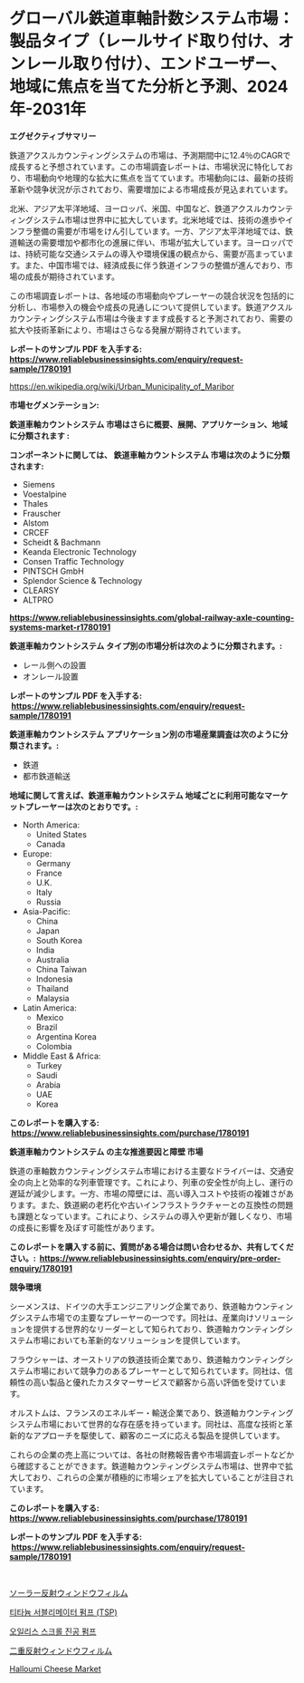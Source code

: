 <p><h1>グローバル鉄道車軸計数システム市場：製品タイプ（レールサイド取り付け、オンレール取り付け）、エンドユーザー、地域に焦点を当てた分析と予測、2024年-2031年</h1></p><p><strong>エグゼクティブサマリー</strong></p>
<p><p>鉄道アクスルカウンティングシステムの市場は、予測期間中に12.4％のCAGRで成長すると予想されています。この市場調査レポートは、市場状況に特化しており、市場動向や地理的な拡大に焦点を当てています。市場動向には、最新の技術革新や競争状況が示されており、需要増加による市場成長が見込まれています。</p><p>北米、アジア太平洋地域、ヨーロッパ、米国、中国など、鉄道アクスルカウンティングシステム市場は世界中に拡大しています。北米地域では、技術の進歩やインフラ整備の需要が市場をけん引しています。一方、アジア太平洋地域では、鉄道輸送の需要増加や都市化の進展に伴い、市場が拡大しています。ヨーロッパでは、持続可能な交通システムの導入や環境保護の観点から、需要が高まっています。また、中国市場では、経済成長に伴う鉄道インフラの整備が進んでおり、市場の成長が期待されています。</p><p>この市場調査レポートは、各地域の市場動向やプレーヤーの競合状況を包括的に分析し、市場参入の機会や成長の見通しについて提供しています。鉄道アクスルカウンティングシステム市場は今後ますます成長すると予測されており、需要の拡大や技術革新により、市場はさらなる発展が期待されています。</p></p>
<p><strong>レポートのサンプル PDF を入手する: <a href="https://www.reliablebusinessinsights.com/enquiry/request-sample/1780191">https://www.reliablebusinessinsights.com/enquiry/request-sample/1780191</a></strong></p>
<p><a href="https://en.wikipedia.org/wiki/Urban_Municipality_of_Maribor">https://en.wikipedia.org/wiki/Urban_Municipality_of_Maribor</a></p>
<p><strong>市場セグメンテーション:</strong></p>
<p><strong> 鉄道車軸カウントシステム 市場はさらに概要、展開、アプリケーション、地域に分類されます :</strong></p>
<p><strong>コンポーネントに関しては、 鉄道車軸カウントシステム 市場は次のように分類されます: &nbsp;</strong></p>
<p><ul><li>Siemens</li><li>Voestalpine</li><li>Thales</li><li>Frauscher</li><li>Alstom</li><li>CRCEF</li><li>Scheidt & Bachmann</li><li>Keanda Electronic Technology</li><li>Consen Traffic Technology</li><li>PINTSCH GmbH</li><li>Splendor Science & Technology</li><li>CLEARSY</li><li>ALTPRO</li></ul></p>
<p><strong><a href="https://www.reliablebusinessinsights.com/global-railway-axle-counting-systems-market-r1780191">https://www.reliablebusinessinsights.com/global-railway-axle-counting-systems-market-r1780191</a></strong></p>
<p><strong> 鉄道車軸カウントシステム タイプ別の市場分析は次のように分類されます。:</strong></p>
<p><ul><li>レール側への設置</li><li>オンレール設置</li></ul></p>
<p><strong>レポートのサンプル PDF を入手する: &nbsp;<a href="https://www.reliablebusinessinsights.com/enquiry/request-sample/1780191">https://www.reliablebusinessinsights.com/enquiry/request-sample/1780191</a></strong></p>
<p><strong> 鉄道車軸カウントシステム アプリケーション別の市場産業調査は次のように分類されます。:</strong></p>
<p><ul><li>鉄道</li><li>都市鉄道輸送</li></ul></p>
<p><strong>地域に関して言えば、鉄道車軸カウントシステム 地域ごとに利用可能なマーケットプレーヤーは次のとおりです。:</strong></p>
<p><ul>
    <li>
        North America:
        <ul>
            <li>United States</li>
            <li>Canada</li>
        </ul>
    </li>
    <li>
        Europe:
        <ul>
            <li>Germany</li>
            <li>France</li>
            <li>U.K.</li>
            <li>Italy</li>
            <li>Russia</li>
        </ul>
    </li>
    <li>
        Asia-Pacific:
        <ul>
            <li>China</li>
            <li>Japan</li>
            <li>South Korea</li>
            <li>India</li>
            <li>Australia</li>
            <li>China Taiwan</li>
            <li>Indonesia</li>
            <li>Thailand</li>
            <li>Malaysia</li>
        </ul>
    </li>
    <li>
        Latin America:
        <ul>
            <li>Mexico</li>
            <li>Brazil</li>
            <li>Argentina Korea</li>
            <li>Colombia</li>
        </ul>
    </li>
    <li>
        Middle East & Africa:
        <ul>
            <li>Turkey</li>
            <li>Saudi</li>
            <li>Arabia</li>
            <li>UAE</li>
            <li>Korea</li>
        </ul>
    </li>
    </ul></p>
<p><strong>このレポートを購入する: &nbsp;<a href="https://www.reliablebusinessinsights.com/purchase/1780191">https://www.reliablebusinessinsights.com/purchase/1780191</a></strong></p>
<p><strong>鉄道車軸カウントシステム の主な推進要因と障壁 市場</strong></p>
<p><p>鉄道の車軸数カウンティングシステム市場における主要なドライバーは、交通安全の向上と効率的な列車管理です。これにより、列車の安全性が向上し、運行の遅延が減少します。一方、市場の障壁には、高い導入コストや技術の複雑さがあります。また、鉄道網の老朽化や古いインフラストラクチャーとの互換性の問題も課題となっています。これにより、システムの導入や更新が難しくなり、市場の成長に影響を及ぼす可能性があります。</p></p>
<p><strong>このレポートを購入する前に、質問がある場合は問い合わせるか、共有してください。:&nbsp; <a href="https://www.reliablebusinessinsights.com/enquiry/pre-order-enquiry/1780191">https://www.reliablebusinessinsights.com/enquiry/pre-order-enquiry/1780191</a></strong></p>
<p><strong>競争環境</strong></p>
<p><p>シーメンスは、ドイツの大手エンジニアリング企業であり、鉄道軸カウンティングシステム市場での主要なプレーヤーの一つです。同社は、産業向けソリューションを提供する世界的なリーダーとして知られており、鉄道軸カウンティングシステム市場においても革新的なソリューションを提供しています。</p><p>フラウシャーは、オーストリアの鉄道技術企業であり、鉄道軸カウンティングシステム市場において競争力のあるプレーヤーとして知られています。同社は、信頼性の高い製品と優れたカスタマーサービスで顧客から高い評価を受けています。</p><p>オルストムは、フランスのエネルギー・輸送企業であり、鉄道軸カウンティングシステム市場において世界的な存在感を持っています。同社は、高度な技術と革新的なアプローチを駆使して、顧客のニーズに応える製品を提供しています。</p><p>これらの企業の売上高については、各社の財務報告書や市場調査レポートなどから確認することができます。鉄道軸カウンティングシステム市場は、世界中で拡大しており、これらの企業が積極的に市場シェアを拡大していることが注目されています。</p></p>
<p><strong>このレポートを購入する: &nbsp; <a href="https://www.reliablebusinessinsights.com/purchase/1780191">https://www.reliablebusinessinsights.com/purchase/1780191</a></strong></p>
<p><strong>レポートのサンプル PDF を入手する: &nbsp;<a href="https://www.reliablebusinessinsights.com/enquiry/request-sample/1780191">https://www.reliablebusinessinsights.com/enquiry/request-sample/1780191</a></strong><strong></strong></p>
<p>&nbsp;</p>
<p><p><a href="https://github.com/MosesSpinka1914/Market-Research-Report-List-2/blob/main/7517386153537.md">ソーラー反射ウィンドウフィルム</a></p><p><a href="https://github.com/johneahan44556754/Market-Research-Report-List-1/blob/main/7349572164007.md">티타늄 서블리메이터 펌프 (TSP)</a></p><p><a href="https://github.com/sougarounis/Market-Research-Report-List-4/blob/main/6173679164008.md">오일리스 스크롤 진공 펌프</a></p><p><a href="https://github.com/bevdtkn4419963/Market-Research-Report-List-2/blob/main/9410834153536.md">二重反射ウィンドウフィルム</a></p><p><a href="https://github.com/kimjmgeh81/Market-Research-Report-List-1/blob/main/halloumi-cheese-market.md">Halloumi Cheese Market</a></p></p>